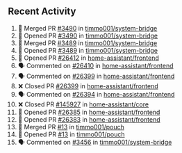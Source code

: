 ## Recent Activity

<!--START_SECTION:activity-->
1. 🎉 Merged PR [#3490](https://github.com/timmo001/system-bridge/pull/3490) in [timmo001/system-bridge](https://github.com/timmo001/system-bridge)
2. 💪 Opened PR [#3490](https://github.com/timmo001/system-bridge/pull/3490) in [timmo001/system-bridge](https://github.com/timmo001/system-bridge)
3. 🎉 Merged PR [#3489](https://github.com/timmo001/system-bridge/pull/3489) in [timmo001/system-bridge](https://github.com/timmo001/system-bridge)
4. 💪 Opened PR [#3489](https://github.com/timmo001/system-bridge/pull/3489) in [timmo001/system-bridge](https://github.com/timmo001/system-bridge)
5. 💪 Opened PR [#26412](https://github.com/home-assistant/frontend/pull/26412) in [home-assistant/frontend](https://github.com/home-assistant/frontend)
6. 🗣 Commented on [#26410](https://github.com/home-assistant/frontend/issues/26410) in [home-assistant/frontend](https://github.com/home-assistant/frontend)
7. 🗣 Commented on [#26399](https://github.com/home-assistant/frontend/issues/26399) in [home-assistant/frontend](https://github.com/home-assistant/frontend)
8. ❌ Closed PR [#26399](https://github.com/home-assistant/frontend/pull/26399) in [home-assistant/frontend](https://github.com/home-assistant/frontend)
9. 🗣 Commented on [#26394](https://github.com/home-assistant/frontend/issues/26394) in [home-assistant/frontend](https://github.com/home-assistant/frontend)
10. ❌ Closed PR [#145927](https://github.com/home-assistant/core/pull/145927) in [home-assistant/core](https://github.com/home-assistant/core)
11. 💪 Opened PR [#26385](https://github.com/home-assistant/frontend/pull/26385) in [home-assistant/frontend](https://github.com/home-assistant/frontend)
12. 💪 Opened PR [#26383](https://github.com/home-assistant/frontend/pull/26383) in [home-assistant/frontend](https://github.com/home-assistant/frontend)
13. 🎉 Merged PR [#13](https://github.com/timmo001/pouch/pull/13) in [timmo001/pouch](https://github.com/timmo001/pouch)
14. 💪 Opened PR [#13](https://github.com/timmo001/pouch/pull/13) in [timmo001/pouch](https://github.com/timmo001/pouch)
15. 🗣 Commented on [#3456](https://github.com/timmo001/system-bridge/issues/3456) in [timmo001/system-bridge](https://github.com/timmo001/system-bridge)
<!--END_SECTION:activity-->
